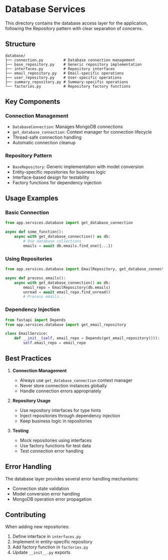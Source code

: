 # Database Services

This directory contains the database access layer for the application, following the Repository pattern with clear separation of concerns.

## Structure

```
database/
├── connection.py         # Database connection management
├── base_repository.py    # Generic repository implementation
├── interfaces.py         # Repository interfaces
├── email_repository.py   # Email-specific operations
├── user_repository.py    # User-specific operations
├── summary_repository.py # Summary-specific operations
└── factories.py          # Repository factory functions
```

## Key Components

### Connection Management
- `DatabaseConnection`: Manages MongoDB connections
- `get_database_connection`: Context manager for connection lifecycle
- Thread-safe connection handling
- Automatic connection cleanup

### Repository Pattern
- `BaseRepository`: Generic implementation with model conversion
- Entity-specific repositories for business logic
- Interface-based design for testability
- Factory functions for dependency injection

## Usage Examples

### Basic Connection
```python
from app.services.database import get_database_connection

async def some_function():
    async with get_database_connection() as db:
        # Use database collections
        emails = await db.emails.find_one({...})
```

### Using Repositories
```python
from app.services.database import EmailRepository, get_database_connection

async def process_emails():
    async with get_database_connection() as db:
        email_repo = EmailRepository(db.emails)
        unread = await email_repo.find_unread()
        # Process emails...
```

### Dependency Injection
```python
from fastapi import Depends
from app.services.database import get_email_repository

class EmailService:
    def __init__(self, email_repo = Depends(get_email_repository())):
        self.email_repo = email_repo
```

## Best Practices

1. **Connection Management**
   - Always use `get_database_connection` context manager
   - Never store connection instances globally
   - Handle connection errors appropriately

2. **Repository Usage**
   - Use repository interfaces for type hints
   - Inject repositories through dependency injection
   - Keep business logic in repositories

3. **Testing**
   - Mock repositories using interfaces
   - Use factory functions for test data
   - Test connection error handling

## Error Handling

The database layer provides several error handling mechanisms:
- Connection state validation
- Model conversion error handling
- MongoDB operation error propagation

## Contributing

When adding new repositories:
1. Define interface in `interfaces.py`
2. Implement in entity-specific repository
3. Add factory function in `factories.py`
4. Update `__init__.py` exports 